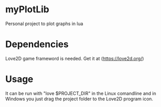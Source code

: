 # myPlotLib
Personal project to plot graphs in lua

# Dependencies
Love2D game frameword is needed. Get it at (https://love2d.org/)

# Usage
It can be run with "love $PROJECT_DIR" in the Linux comandline and in Windows you just drag the project folder to the Love2D program icon.
